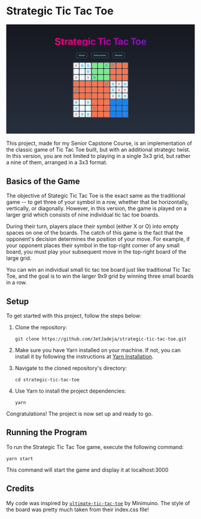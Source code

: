 # Strategic Tic Tac Toe

![Example Game](./assets/game.png)

This project, made for my Senior Capstone Course, is an implementation of the classic game of Tic Tac Toe built, but with an additional strategic twist. In this version, you are not limited to playing in a single 3x3 grid, but rather a nine of them, arranged in a 3x3 format.

## Basics of the Game

The objective of Stategic Tic Tac Toe is the exact same as the traditional game -- to get three of your symbol in a row, whether that be horizontally, vertically, or diagonally. However, in this version, the game is played on a larger grid which consists of nine individual tic tac toe boards.

During their turn, players place their symbol (either X or O) into empty spaces on one of the boards. The catch of this game is the fact that the opponent's decision determines the position of your move. For example, if your opponent places their symbol in the top-right corner of any small board, you must play your subsequent move in the top-right board of the large grid.

You can win an individual small tic tac toe board just like traditional Tic Tac Toe, and the goal is to win the larger 9x9 grid by winning three small boards in a row.

## Setup

To get started with this project, follow the steps below:

1. Clone the repository:

   ```
   git clone https://github.com/JetJadeja/strategic-tic-tac-toe.git
   ```

2. Make sure you have Yarn installed on your machine. If not, you can install it by following the instructions at [Yarn Installation](https://classic.yarnpkg.com/en/docs/install).

3. Navigate to the cloned repository's directory:

   ```
   cd strategic-tic-tac-toe
   ```

4. Use Yarn to install the project dependencies:
   ```
   yarn
   ```

Congratulations! The project is now set up and ready to go.

## Running the Program

To run the Strategic Tic Tac Toe game, execute the following command:

```
yarn start
```

This command will start the game and display it at localhost:3000

## Credits

My code was inspired by [`ultimate-tic-tac-toe`](https://github.com/Minimuino/ultimate-tic-tac-toe-react/tree/master) by Minimuino. The style of the board was pretty much taken from their index.css file!
